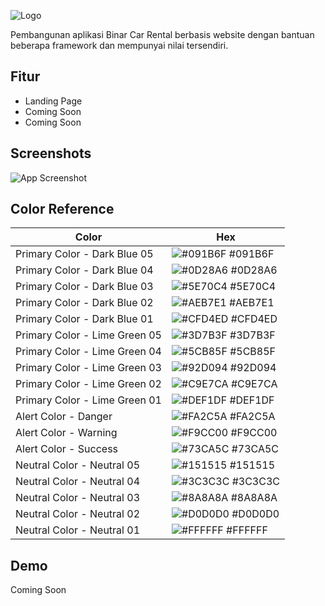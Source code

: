 
![Logo](https://github.com/rioogp/Synrgy7-RIO-BCR/blob/main/logo.png)


Pembangunan aplikasi Binar Car Rental berbasis website dengan bantuan beberapa framework dan mempunyai nilai tersendiri.



## Fitur

- Landing Page
- Coming Soon
- Coming Soon


## Screenshots

![App Screenshot](https://github.com/rioogp/Synrgy7-RIO-BCR/blob/main/screenshot.png)

## Color Reference

| Color             | Hex                                                                |
| ----------------- | ------------------------------------------------------------------ | 
| Primary Color - Dark Blue 05 | ![#091B6F](https://via.placeholder.com/10/091B6F?text=+) #091B6F | 
| Primary Color - Dark Blue 04 | ![#0D28A6](https://via.placeholder.com/10/0D28A6?text=+) #0D28A6 |
| Primary Color - Dark Blue 03 | ![#5E70C4](https://via.placeholder.com/10/5E70C4?text=+) #5E70C4 |
| Primary Color - Dark Blue 02 | ![#AEB7E1](https://via.placeholder.com/10/AEB7E1?text=+) #AEB7E1 |
| Primary Color - Dark Blue 01 | ![#CFD4ED](https://via.placeholder.com/10/CFD4ED?text=+) #CFD4ED |
| Primary Color - Lime Green 05 | ![#3D7B3F](https://via.placeholder.com/10/3D7B3F?text=+) #3D7B3F | 
| Primary Color - Lime Green 04 | ![#5CB85F](https://via.placeholder.com/10/5CB85F?text=+) #5CB85F |
| Primary Color - Lime Green 03 | ![#92D094](https://via.placeholder.com/10/92D094?text=+) #92D094 |
| Primary Color - Lime Green 02 | ![#C9E7CA](https://via.placeholder.com/10/C9E7CA?text=+) #C9E7CA |
| Primary Color - Lime Green 01 | ![#DEF1DF](https://via.placeholder.com/10/DEF1DF?text=+) #DEF1DF |
| Alert Color - Danger | ![#FA2C5A](https://via.placeholder.com/10/FA2C5A?text=+) #FA2C5A |
| Alert Color - Warning | ![#F9CC00](https://via.placeholder.com/10/F9CC00?text=+) #F9CC00 |
| Alert Color - Success | ![#73CA5C](https://via.placeholder.com/10/73CA5C?text=+) #73CA5C |
| Neutral Color - Neutral 05 | ![#151515](https://via.placeholder.com/10/151515?text=+) #151515 | 
| Neutral Color - Neutral 04 | ![#3C3C3C](https://via.placeholder.com/10/3C3C3C?text=+) #3C3C3C |
| Neutral Color - Neutral 03 | ![#8A8A8A](https://via.placeholder.com/10/8A8A8A?text=+) #8A8A8A |
| Neutral Color - Neutral 02 | ![#D0D0D0](https://via.placeholder.com/10/D0D0D0?text=+) #D0D0D0 |
| Neutral Color - Neutral 01 | ![#FFFFFF](https://via.placeholder.com/10/FFFFFF?text=+) #FFFFFF |



## Demo

Coming Soon

